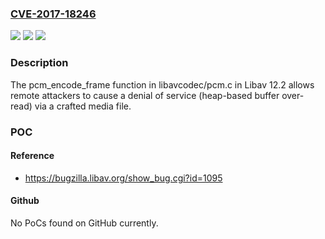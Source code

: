 ### [CVE-2017-18246](https://cve.mitre.org/cgi-bin/cvename.cgi?name=CVE-2017-18246)
![](https://img.shields.io/static/v1?label=Product&message=n%2Fa&color=blue)
![](https://img.shields.io/static/v1?label=Version&message=n%2Fa&color=blue)
![](https://img.shields.io/static/v1?label=Vulnerability&message=n%2Fa&color=brighgreen)

### Description

The pcm_encode_frame function in libavcodec/pcm.c in Libav 12.2 allows remote attackers to cause a denial of service (heap-based buffer over-read) via a crafted media file.

### POC

#### Reference
- https://bugzilla.libav.org/show_bug.cgi?id=1095

#### Github
No PoCs found on GitHub currently.

